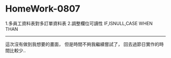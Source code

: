 # HomeWork-0807

1.多員工資料表對多訂單資料表
2.調整欄位可讀性 IF,ISNULL,CASE WHEN THAN

---

這次沒有做到我想要的畫面，
但是時間不夠我繼續嘗試了，
回去過節日實作的時間比較少..